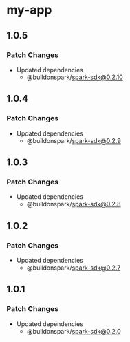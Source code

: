 # my-app

## 1.0.5

### Patch Changes

- Updated dependencies
  - @buildonspark/spark-sdk@0.2.10

## 1.0.4

### Patch Changes

- Updated dependencies
  - @buildonspark/spark-sdk@0.2.9

## 1.0.3

### Patch Changes

- Updated dependencies
  - @buildonspark/spark-sdk@0.2.8

## 1.0.2

### Patch Changes

- Updated dependencies
  - @buildonspark/spark-sdk@0.2.7

## 1.0.1

### Patch Changes

- Updated dependencies
  - @buildonspark/spark-sdk@0.2.0

